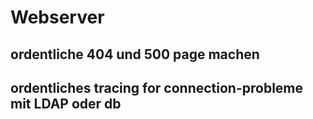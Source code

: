 # Webserver
## ordentliche 404 und 500 page machen
## ordentliches tracing for connection-probleme mit LDAP oder db

